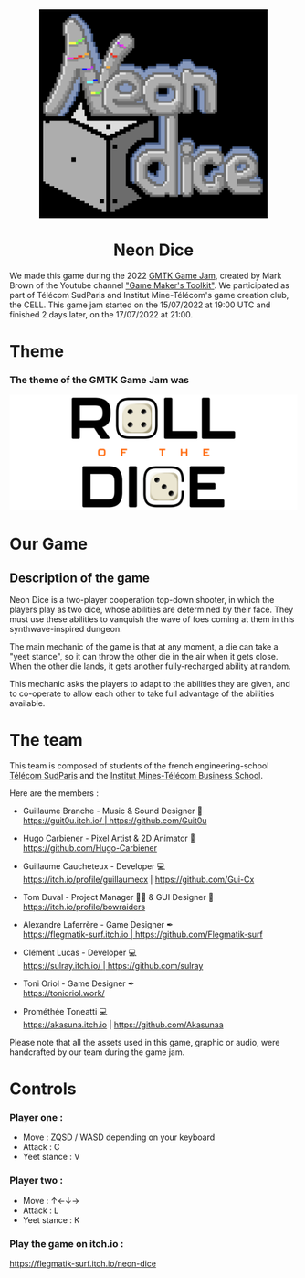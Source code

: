 <div style="text-align: center;">
<img align="center" src="https://github.com/Gui-Cx/EnDecoudre/blob/main/ReadmeResources/NeonDiceTitle.png" alt="Logo of the Neon Dice game" width="400"/>
</div>

<h1 align="center" style="font-weight: bold">Neon Dice</h1>


We made this game during the 2022 [GMTK Game Jam](https://itch.io/jam/gmtk-jam-2022), created by Mark Brown of the Youtube channel ["Game Maker's Toolkit"](https://www.youtube.com/@GMTK/featured). We participated as part of Télécom SudParis and Institut Mine-Télécom's game creation club, the CELL.
This game jam started on the 15/07/2022 at 19:00 UTC and finished 2 days later, on the 17/07/2022 at 21:00. 

# **Theme** 
### The theme of the GMTK Game Jam was
![roll_of_the_dice](https://github.com/Gui-Cx/EnDecoudre/blob/main/ReadmeResources/RollOfTheDice.png)

# **Our Game** 

## **Description of the game**

Neon Dice is a two-player cooperation top-down shooter, in which the players play as two dice, whose abilities are determined by their face. They must use these abilities to vanquish the wave of foes coming at them in this synthwave-inspired dungeon. 

The main mechanic of the game is that at any moment, a die can take a "yeet stance", so it can throw the other die in the air when it gets close. When the other die lands, it gets another fully-recharged ability at random.  

This mechanic asks the players to adapt to the abilities they are given, and to co-operate to allow each other to take full advantage of the abilities available.

# **The team**

This team is composed of students of the french engineering-school [Télécom SudParis](https://www.telecom-sudparis.eu/) and the [Institut Mines-Télécom Business School](https://www.imt-bs.eu/). 

Here are the members :

- Guillaume Branche - Music & Sound Designer 🎵\
https://guit0u.itch.io/ | https://github.com/Guit0u

- Hugo Carbiener - Pixel Artist & 2D Animator 🎨\
https://github.com/Hugo-Carbiener

- Guillaume Caucheteux - Developer 💻\
https://itch.io/profile/guillaumecx | https://github.com/Gui-Cx

- Tom Duval - Project Manager 👷‍♂️ & GUI Designer 🎨\
https://itch.io/profile/bowraiders


- Alexandre Laferrère - Game Designer ✒ \
https://flegmatik-surf.itch.io | https://github.com/Flegmatik-surf

- Clément Lucas - Developer 💻 \
https://sulray.itch.io/ | https://github.com/sulray

- Toni Oriol - Game Designer ✒\
https://tonioriol.work/

- Prométhée Toneatti 💻 \
https://akasuna.itch.io | https://github.com/Akasunaa

Please note that all the assets used in this game, graphic or audio, were handcrafted by our team during the game jam.

# **Controls** 

### Player one :

- Move : ZQSD / WASD depending on your keyboard 
- Attack : C 
- Yeet stance : V

### Player two :
- Move : ↑←↓→
- Attack : L 
- Yeet stance : K

### Play the game on itch.io :
https://flegmatik-surf.itch.io/neon-dice
